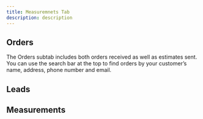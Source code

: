 ```yaml
---
title: Measuremnets Tab
description: description
---
```


## Orders

The Orders subtab includes both orders received as well as estimates sent. You can use the search bar at the top to find orders by your customer’s name, address, phone number and email.

## Leads

## Measurements